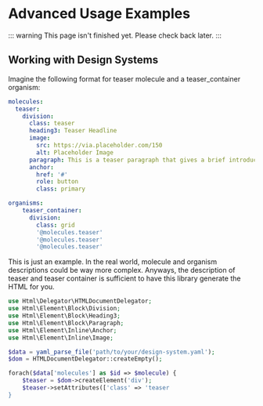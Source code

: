 # Advanced Usage Examples
::: warning
This page isn't finished yet. Please check back later.
:::

## Working with Design Systems

Imagine the following format for teaser molecule and a teaser_container organism:

```yaml
molecules:
  teaser:
    division:
      class: teaser
      heading3: Teaser Headline
      image:
        src: https://via.placeholder.com/150
        alt: Placeholder Image
      paragraph: This is a teaser paragraph that gives a brief introduction to the content. It is meant to capture attention and encourage further reading.
      anchor:
        href: '#'
        role: button
        class: primary

organisms:
    teaser_container:
      division:
        class: grid
        '@molecules.teaser'
        '@molecules.teaser'
        '@molecules.teaser'
```

This is just an example. In the real world, molecule and organism descriptions could be way more complex.
Anyways, the description of teaser and teaser container is sufficient to have this library generate the HTML for you.

```php
use Html\Delegator\HTMLDocumentDelegator;
use Html\Element\Block\Division;
use Html\Element\Block\Heading3;
use Html\Element\Block\Paragraph;
use Html\Element\Inline\Anchor;
use Html\Element\Inline\Image;

$data = yaml_parse_file('path/to/your/design-system.yaml');
$dom = HTMLDocumentDelegator::createEmpty();

forach($data['molecules'] as $id => $molecule) {
    $teaser = $dom->createElement('div');
    $teaser->setAttributes(['class' => 'teaser
}
```
